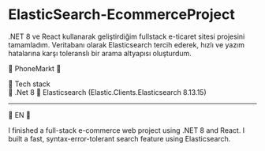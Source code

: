 # ElasticSearch-EcommerceProject
.NET 8 ve React kullanarak geliştirdiğim fullstack e-ticaret sitesi projesini tamamladım. Veritabanı olarak Elasticsearch tercih ederek, hızlı ve yazım hatalarına karşı toleranslı bir arama altyapısı oluşturdum.

:iphone: PhoneMarkt :iphone:

📌 Tech stack  
🔸 .Net 8 
🔸 Elasticsearch (Elastic.Clients.Elasticsearch 8.13.15)

--------------------------------------------------------------------------------------------------------------------
:iphone: EN :iphone:

I finished a full-stack e-commerce web project using .NET 8 and React. I built a fast, syntax-error-tolerant search feature using Elasticsearch.

